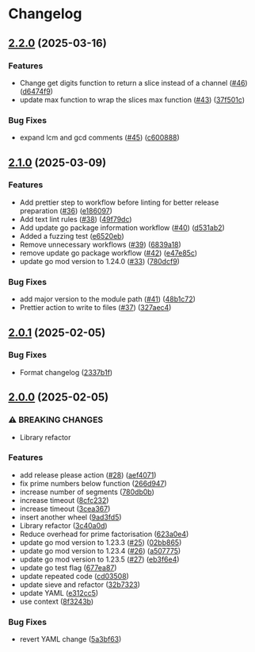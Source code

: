 # Changelog

## [2.2.0](https://github.com/andrew-field/maths/compare/v2.1.0...v2.2.0) (2025-03-16)


### Features

* Change get digits function to return a slice instead of a channel ([#46](https://github.com/andrew-field/maths/issues/46)) ([d6474f9](https://github.com/andrew-field/maths/commit/d6474f984dbf3cb0e8637f0bae9d1a515b2e5499))
* update max function to wrap the slices max function ([#43](https://github.com/andrew-field/maths/issues/43)) ([37f501c](https://github.com/andrew-field/maths/commit/37f501c2a7f67b8d985c1940e06f4f89f39616f4))


### Bug Fixes

* expand lcm and gcd comments ([#45](https://github.com/andrew-field/maths/issues/45)) ([c600888](https://github.com/andrew-field/maths/commit/c6008885a67c5f76e384a017acc3fa3324b82882))

## [2.1.0](https://github.com/andrew-field/maths/compare/v2.0.1...v2.1.0) (2025-03-09)


### Features

* Add prettier step to workflow before linting for better release preparation ([#36](https://github.com/andrew-field/maths/issues/36)) ([e186097](https://github.com/andrew-field/maths/commit/e1860979a580739d198f3453094395cae427a15e))
* Add text lint rules ([#38](https://github.com/andrew-field/maths/issues/38)) ([49f79dc](https://github.com/andrew-field/maths/commit/49f79dc1ae40c0ce65cc39366a95fef4dfaceaa4))
* Add update go package information workflow ([#40](https://github.com/andrew-field/maths/issues/40)) ([d531ab2](https://github.com/andrew-field/maths/commit/d531ab26da8089b92261361fccdf905e1615af46))
* Added a fuzzing test ([e6520eb](https://github.com/andrew-field/maths/commit/e6520eb2f37ee05b84094159227e280e785e2f25))
* Remove unnecessary workflows ([#39](https://github.com/andrew-field/maths/issues/39)) ([6839a18](https://github.com/andrew-field/maths/commit/6839a18f21564817ca6364821a67afd9fd272545))
* remove update go package workflow ([#42](https://github.com/andrew-field/maths/issues/42)) ([e47e85c](https://github.com/andrew-field/maths/commit/e47e85c7bcedab9f3e114bbde44db7c7e9ffa6eb))
* update go mod version to 1.24.0 ([#33](https://github.com/andrew-field/maths/issues/33)) ([780dcf9](https://github.com/andrew-field/maths/commit/780dcf93b613aff4b4057f26b5e45dd7c663c10d))


### Bug Fixes

* add major version to the module path ([#41](https://github.com/andrew-field/maths/issues/41)) ([48b1c72](https://github.com/andrew-field/maths/commit/48b1c72515ba62267933413d1100b71ab52c4a36))
* Prettier action to write to files ([#37](https://github.com/andrew-field/maths/issues/37)) ([327aec4](https://github.com/andrew-field/maths/commit/327aec42b29506dda28767561757e24474fe24f5))

## [2.0.1](https://github.com/andrew-field/maths/compare/v2.0.0...v2.0.1) (2025-02-05)


### Bug Fixes

* Format changelog ([2337b1f](https://github.com/andrew-field/maths/commit/2337b1fc2cb42608032f61a889ad6961807b8116))

## [2.0.0](https://github.com/andrew-field/maths/compare/v1.1.1...v2.0.0) (2025-02-05)


### ⚠ BREAKING CHANGES

* Library refactor

### Features

* add release please action ([#28](https://github.com/andrew-field/maths/issues/28)) ([aef4071](https://github.com/andrew-field/maths/commit/aef407131924d11893aa36188e203fa782ec558b))
* fix prime numbers below function ([266d947](https://github.com/andrew-field/maths/commit/266d947efd8c2b6492ef65a9be6636719548d37e))
* increase number of segments ([780db0b](https://github.com/andrew-field/maths/commit/780db0bddaf256a491601003188ac9ef8b80be2e))
* increase timeout ([8cfc232](https://github.com/andrew-field/maths/commit/8cfc232d8214d491c369b356fcb39d94d783b2ea))
* increase timeout ([3cea367](https://github.com/andrew-field/maths/commit/3cea367b3f0206e10f5ed28439f01474c0df138f))
* insert another wheel ([9ad3fd5](https://github.com/andrew-field/maths/commit/9ad3fd571ccf92d8357bf7c02a6dd5ae5959f4b6))
* Library refactor ([3c40a0d](https://github.com/andrew-field/maths/commit/3c40a0dedd16db64e1097f97c69b2e4c3da90461))
* Reduce overhead for prime factorisation ([623a0e4](https://github.com/andrew-field/maths/commit/623a0e418cbb73ae63e194e068c377c76c0d800c))
* update go mod version to 1.23.3 ([#25](https://github.com/andrew-field/maths/issues/25)) ([02bb865](https://github.com/andrew-field/maths/commit/02bb865077b291ae6a01d9b8525f76ee0d8b6f96))
* update go mod version to 1.23.4 ([#26](https://github.com/andrew-field/maths/issues/26)) ([a507775](https://github.com/andrew-field/maths/commit/a507775bc0fae973449b405f99fc9e63aa9bf662))
* update go mod version to 1.23.5 ([#27](https://github.com/andrew-field/maths/issues/27)) ([eb3f6e4](https://github.com/andrew-field/maths/commit/eb3f6e43598c03b3f1787ab6fb49774cce9ac4c7))
* update go test flag ([677ea87](https://github.com/andrew-field/maths/commit/677ea87daa9ebcbb54f8ca8ec2fb95e2e046ab94))
* update repeated code ([cd03508](https://github.com/andrew-field/maths/commit/cd03508267ca85df7908f668c3eea2f924fa9d3f))
* update sieve and refactor ([32b7323](https://github.com/andrew-field/maths/commit/32b7323aaa4dc23ad2328c0d26232ce15d8883f3))
* update YAML ([e312cc5](https://github.com/andrew-field/maths/commit/e312cc57a0d0ab42304c46bdd2429b60354c0981))
* use context ([8f3243b](https://github.com/andrew-field/maths/commit/8f3243b2dbb7e7f00b84f707853fe12a317ff18d))

### Bug Fixes

* revert YAML change ([5a3bf63](https://github.com/andrew-field/maths/commit/5a3bf633401d9a89c264e035930b9efb824800ac))
